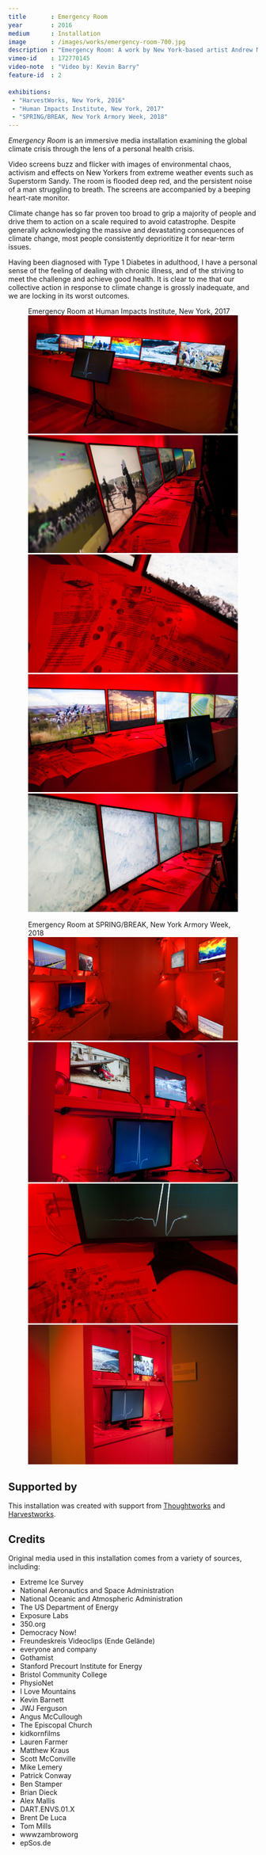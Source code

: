 ```yaml
---
title       : Emergency Room
year        : 2016
medium      : Installation
image       : /images/works/emergency-room-700.jpg
description : "Emergency Room: A work by New York-based artist Andrew McWilliams."
vimeo-id    : 172770145
video-note  : "Video by: Kevin Barry"
feature-id  : 2

exhibitions:
 - "HarvestWorks, New York, 2016"
 - "Human Impacts Institute, New York, 2017"
 - "SPRING/BREAK, New York Armory Week, 2018"
---
```

_Emergency Room_ is an immersive media installation examining the global climate crisis through the lens of a personal health crisis.

Video screens buzz and flicker with images of environmental chaos, activism and effects on New Yorkers from extreme weather events such as Superstorm Sandy. The room is flooded deep red, and the persistent noise of a man struggling to breath. The screens are accompanied by a beeping heart-rate monitor.

Climate change has so far proven too broad to grip a majority of people and drive them to action on a scale required to avoid catastrophe. Despite generally acknowledging the massive and devastating consequences of climate change, most people consistently deprioritize it for near-term issues.

Having been diagnosed with Type 1 Diabetes in adulthood, I have a personal sense of the feeling of dealing with chronic illness, and of the striving to meet the challenge and achieve good health. It is clear to me that our collective action in response to climate change is grossly inadequate, and we are locking in its worst outcomes.

<figure class="shots">
	<figcaption>Emergency Room at Human Impacts Institute, New York, 2017</figcaption>
	<img src="/images/works/emergency-room/emergency-room-hii-1.jpg" alt="Emergency Room at Human Impacts Institute, New York, 2017" />
	<img src="/images/works/emergency-room/emergency-room-hii-2.jpg" alt="Emergency Room at Human Impacts Institute, New York, 2017" />
	<img src="/images/works/emergency-room/emergency-room-hii-3.jpg" alt="Emergency Room at Human Impacts Institute, New York, 2017" />
	<img src="/images/works/emergency-room/emergency-room-hii-4.jpg" alt="Emergency Room at Human Impacts Institute, New York, 2017" />
	<img src="/images/works/emergency-room/emergency-room-hii-5.jpg" alt="Emergency Room at Human Impacts Institute, New York, 2017" />
</figure>

<figure class="shots">
	<figcaption>Emergency Room at SPRING/BREAK, New York Armory Week, 2018</figcaption>
	<img src="/images/works/emergency-room/emergency-room-sb-1.jpg" alt="Emergency Room at SPRING/BREAK Art Show, New York, 2018" />
	<img src="/images/works/emergency-room/emergency-room-sb-2.jpg" alt="Emergency Room at SPRING/BREAK Art Show, New York, 2018" />
	<img src="/images/works/emergency-room/emergency-room-sb-3.jpg" alt="Emergency Room at SPRING/BREAK Art Show, New York, 2018" />
	<img src="/images/works/emergency-room/emergency-room-sb-4.jpg" alt="Emergency Room at SPRING/BREAK Art Show, New York, 2018" />
</figure>

## Supported by
This installation was created with support from [Thoughtworks](https://www.thoughtworks.com/) and [Harvestworks](http://harvestworks.org).

## Credits

Original media used in this installation comes from a variety of sources, including:

- Extreme Ice Survey
- National Aeronautics and Space Administration
- National Oceanic and Atmospheric Administration
- The US Department of Energy
- Exposure Labs
- 350.org
- Democracy Now!
- Freundeskreis Videoclips (Ende Gelände)
- everyone and company
- Gothamist
- Stanford Precourt Institute for Energy
- Bristol Community College
- PhysioNet
- I Love Mountains
- Kevin Barnett
- JWJ Ferguson
- Angus McCullough
- The Episcopal Church
- kidkornfilms
- Lauren Farmer
- Matthew Kraus
- Scott McConville
- Mike Lemery
- Patrick Conway
- Ben Stamper
- Brian Dieck
- Alex Mallis
- DART.ENVS.01.X
- Brent De Luca
- Tom Mills
- wwwzambroworg
- epSos.de